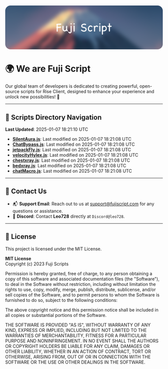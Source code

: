 ![Banner](.github/b.webp)

# 🌍 **We are Fuji Script**

Our global team of developers is dedicated to creating powerful, open-source scripts for Rise Client, designed to enhance your experience and unlock new possibilities! 🌟

---
<!-- SCRIPTS_NAVIGATION_START -->
## 📂 **Scripts Directory Navigation**

**Last Updated**: 2025-01-07 18:21:10 UTC

- **[SilentAura.js](scripts/SilentAura.js)**: Last modified on 2025-01-07 18:21:08 UTC
- **[ChatBypass.js](scripts/ChatBypass.js)**: Last modified on 2025-01-07 18:21:08 UTC
- **[jetpackFly.js](scripts/jetpackFly.js)**: Last modified on 2025-01-07 18:21:08 UTC
- **[velocityHylex.js](scripts/velocityHylex.js)**: Last modified on 2025-01-07 18:21:08 UTC
- **[chestxray.js](scripts/chestxray.js)**: Last modified on 2025-01-07 18:21:08 UTC
- **[bedxray.js](scripts/bedxray.js)**: Last modified on 2025-01-07 18:21:08 UTC
- **[chatMacro.js](scripts/chatMacro.js)**: Last modified on 2025-01-07 18:21:08 UTC

<!-- SCRIPTS_NAVIGATION_END -->

---

## 💬 **Contact Us**  
- 📬 **Support Email**: Reach out to us at [support@fujiscript.com](mailto:support@fujiscript.com) for any questions or assistance.  
- 💬 **Discord**: Contact **Leo728** directly at `Discord@leo728`.

---

## 📜 **License**

This project is licensed under the MIT License.  

**MIT License**  
Copyright (c) 2023 Fuji Scripts  

Permission is hereby granted, free of charge, to any person obtaining a copy of this software and associated documentation files (the "Software"), to deal in the Software without restriction, including without limitation the rights to use, copy, modify, merge, publish, distribute, sublicense, and/or sell copies of the Software, and to permit persons to whom the Software is furnished to do so, subject to the following conditions:  

The above copyright notice and this permission notice shall be included in all copies or substantial portions of the Software.  

THE SOFTWARE IS PROVIDED "AS IS", WITHOUT WARRANTY OF ANY KIND, EXPRESS OR IMPLIED, INCLUDING BUT NOT LIMITED TO THE WARRANTIES OF MERCHANTABILITY, FITNESS FOR A PARTICULAR PURPOSE AND NONINFRINGEMENT. IN NO EVENT SHALL THE AUTHORS OR COPYRIGHT HOLDERS BE LIABLE FOR ANY CLAIM, DAMAGES OR OTHER LIABILITY, WHETHER IN AN ACTION OF CONTRACT, TORT OR OTHERWISE, ARISING FROM, OUT OF OR IN CONNECTION WITH THE SOFTWARE OR THE USE OR OTHER DEALINGS IN THE SOFTWARE.  
